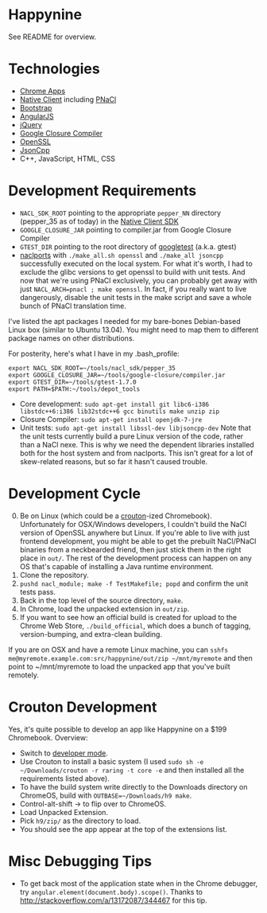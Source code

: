 Happynine
===

See README for overview.

Technologies
===

* [Chrome Apps](http://developer.chrome.com/apps/)
* [Native Client](https://developers.google.com/native-client/) including [PNaCl](http://www.chromium.org/nativeclient/pnacl)
* [Bootstrap](http://getbootstrap.com/)
* [AngularJS](http://angularjs.org/)
* [jQuery](http://jquery.com/)
* [Google Closure Compiler](https://developers.google.com/closure/compiler/)
* [OpenSSL](https://www.openssl.org/)
* [JsonCpp](http://jsoncpp.sourceforge.net/)
* C++, JavaScript, HTML, CSS

Development Requirements
===

* `NACL_SDK_ROOT` pointing to the appropriate `pepper_NN` directory (pepper_35 as of today) in the [Native Client SDK](https://developers.google.com/native-client/sdk/download)
* `GOOGLE_CLOSURE_JAR` pointing to compiler.jar from Google Closure Compiler
* `GTEST_DIR` pointing to the root directory of [googletest](https://code.google.com/p/googletest/) (a.k.a. gtest)
* [naclports](https://code.google.com/p/naclports/) with `./make_all.sh openssl` and `./make_all jsoncpp` successfully executed on the local system. For what it's worth, I had to exclude the glibc versions to get openssl to build with unit tests. And now that we're using PNaCl exclusively, you can probably get away with just `NACL_ARCH=pnacl ; make openssl`. In fact, if you really want to live dangerously, disable the unit tests in the make script and save a whole bunch of PNaCl translation time.

I've listed the apt packages I needed for my bare-bones Debian-based Linux box (similar to Ubuntu 13.04). You might need to map them to different package names on other distributions.

For posterity, here's what I have in my .bash_profile:

    export NACL_SDK_ROOT=~/tools/nacl_sdk/pepper_35
    export GOOGLE_CLOSURE_JAR=~/tools/google-closure/compiler.jar
    export GTEST_DIR=~/tools/gtest-1.7.0
    export PATH=$PATH:~/tools/depot_tools

* Core development: `sudo apt-get install git libc6-i386 libstdc++6:i386 lib32stdc++6 gcc binutils make unzip zip`
* Closure Compiler: `sudo apt-get install openjdk-7-jre`
* Unit tests: `sudo apt-get install libssl-dev libjsoncpp-dev` Note that the unit tests currently build a pure Linux version of the code, rather than a NaCl nexe. This is why we need the dependent libraries installed both for the host system and from naclports. This isn't great for a lot of skew-related reasons, but so far it hasn't caused trouble.

Development Cycle
===

0. Be on Linux (which could be a [crouton](https://github.com/dnschneid/crouton)-ized Chromebook). Unfortunately for OSX/Windows developers, I couldn't build the NaCl version of OpenSSL anywhere but Linux. If you're able to live with just frontend development, you might be able to get the prebuilt NaCl/PNaCl binaries from a neckbearded friend, then just stick them in the right place in `out/`. The rest of the development process can happen on any OS that's capable of installing a Java runtime environment.
1. Clone the repository.
2. `pushd nacl_module; make -f TestMakefile; popd` and confirm the unit tests pass.
3. Back in the top level of the source directory, `make`.
4. In Chrome, load the unpacked extension in `out/zip`.
5. If you want to see how an official build is created for upload to the Chrome Web Store, `./build_official`, which does a bunch of tagging, version-bumping, and extra-clean building.

If you are on OSX and have a remote Linux machine, you can `sshfs me@myremote.example.com:src/happynine/out/zip ~/mnt/myremote` and then point to ~/mnt/myremote to load the unpacked app that you've built remotely.

Crouton Development
===

Yes, it's quite possible to develop an app like Happynine on a $199 Chromebook. Overview:

* Switch to [developer mode](http://www.chromium.org/chromium-os/poking-around-your-chrome-os-device).
* Use Crouton to install a basic system (I used `sudo sh -e ~/Downloads/crouton -r raring -t core -e` and then installed all the requirements listed above).
* To have the build system write directly to the Downloads directory on ChromeOS, build with `OUTBASE=~/Downloads/h9 make`.
* Control-alt-shift &rarr; to flip over to ChromeOS.
* Load Unpacked Extension.
* Pick `h9/zip/` as the directory to load.
* You should see the app appear at the top of the extensions list.

Misc Debugging Tips
===

* To get back most of the application state when in the Chrome debugger, try `angular.element(document.body).scope()`. Thanks to http://stackoverflow.com/a/13172087/344467 for this tip.
